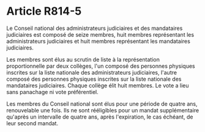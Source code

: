 # Article R814-5

Le Conseil national des administrateurs judiciaires et des mandataires judiciaires est composé de seize membres, huit membres représentant les administrateurs judiciaires et huit membres représentant les mandataires judiciaires.

Les membres sont élus au scrutin de liste à la représentation proportionnelle par deux collèges, l'un composé des personnes physiques inscrites sur la liste nationale des administrateurs judiciaires, l'autre composé des personnes physiques inscrites sur la liste nationale des mandataires judiciaires. Chaque collège élit huit membres. Le vote a lieu sans panachage ni vote préférentiel.

Les membres du Conseil national sont élus pour une période de quatre ans, renouvelable une fois. Ils ne sont rééligibles pour un mandat supplémentaire qu'après un intervalle de quatre ans, après l'expiration, le cas échéant, de leur second mandat.
